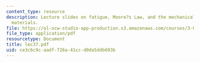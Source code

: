 ```yaml
---
content_type: resource
description: Lecture slides on fatigue, Moore?s Law, and the mechanical behavior of
  materials.
file: https://ol-ocw-studio-app-production.s3.amazonaws.com/courses/3-032-mechanical-behavior-of-materials-fall-2007/ce3c6c9caadf726a41ccd0da5ddb693b_lec37.pdf
file_type: application/pdf
resourcetype: Document
title: lec37.pdf
uid: ce3c6c9c-aadf-726a-41cc-d0da5ddb693b
---
```

